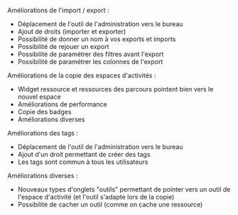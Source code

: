 Améliorations de l'import / export :
 - Déplacement de l'outil de l'administration vers le bureau
 - Ajout de droits (importer et exporter)
 - Possibilité de donner un nom à vos exports et imports
 - Possibilité de rejouer un export
 - Possibilité de paramétrer des filtres avant l'export
 - Possibilité de paramétrer les colonnes de l'export

Améliorations de la copie des espaces d'activités :
  - Widget ressource et ressources des parcours pointent bien vers le nouvel espace
  - Améliorations de performance
  - Copie des badges
  - Améliorations diverses

Améliorations des tags :
  - Déplacement de l'outil de l'administration vers le bureau
  - Ajout d'un droit permettant de créer des tags
  - Les tags sont commun à tous les utilisateurs

Améliorations diverses :
  - Nouveaux types d'onglets "outils" permettant de pointer vers un outil de l'espace d'activité (et l'outil s'adapte lors de la copie)
  - Possibilité de cacher un outil (comme on cache une ressource)
